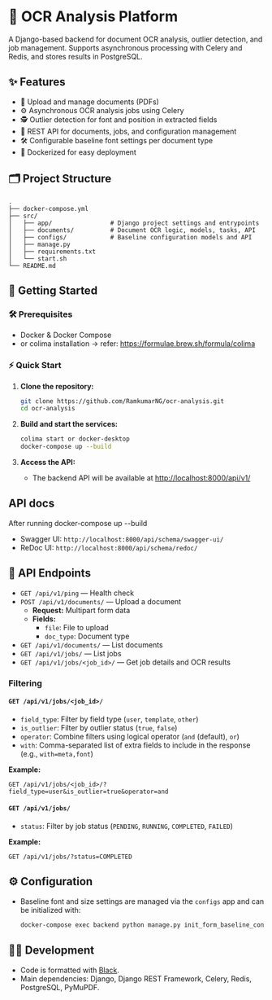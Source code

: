 # 📝 OCR Analysis Platform

A Django-based backend for document OCR analysis, outlier detection, and job management. Supports asynchronous processing with Celery and Redis, and stores results in PostgreSQL.

## ✨ Features

- 📄 Upload and manage documents (PDFs)
- ⚙️ Asynchronous OCR analysis jobs using Celery
- 🕵️ Outlier detection for font and position in extracted fields
- 🔗 REST API for documents, jobs, and configuration management
- 🛠️ Configurable baseline font settings per document type
- 🐳 Dockerized for easy deployment

## 🗂️ Project Structure

```
.
├── docker-compose.yml
├── src/
│   ├── app/                # Django project settings and entrypoints
│   ├── documents/          # Document OCR logic, models, tasks, API
│   ├── configs/            # Baseline configuration models and API
│   ├── manage.py
│   ├── requirements.txt
│   └── start.sh
└── README.md
```

## 🚀 Getting Started

### 🛠️ Prerequisites

- Docker & Docker Compose
- or colima installation -> refer: https://formulae.brew.sh/formula/colima

### ⚡ Quick Start

1. **Clone the repository:**

   ```sh
   git clone https://github.com/RamkumarNG/ocr-analysis.git
   cd ocr-analysis
   ```
2. **Build and start the services:**

   ```sh
   colima start or docker-desktop
   docker-compose up --build
   ```
3. **Access the API:**

   - The backend API will be available at [http://localhost:8000/api/v1/](http://localhost:8000/api/v1/)

## API docs

After running docker-compose up --build

* Swagger UI: `http://localhost:8000/api/schema/swagger-ui/`
* ReDoc UI: `http://localhost:8000/api/schema/redoc/`

## 📡 API Endpoints

- `GET /api/v1/ping` — Health check
- `POST /api/v1/documents/` — Upload a document
  - **Request:** Multipart form data
  - **Fields:**
    - `file`: File to upload
    - `doc_type`: Document type
- `GET /api/v1/documents/` — List documents
- `GET /api/v1/jobs/` — List jobs
- `GET /api/v1/jobs/<job_id>/` — Get job details and OCR results

### Filtering

#### `GET /api/v1/jobs/<job_id>/`

- `field_type`: Filter by field type (`user`, `template`, `other`)
- `is_outlier`: Filter by outlier status (`true`, `false`)
- `operator`: Combine filters using logical operator (`and` (default), `or`)
- `with`: Comma-separated list of extra fields to include in the response (e.g., `with=meta,font`)

**Example:**

```
GET /api/v1/jobs/<job_id>/?field_type=user&is_outlier=true&operator=and
```

#### `GET /api/v1/jobs/`

- `status`: Filter by job status (`PENDING`, `RUNNING`, `COMPLETED`, `FAILED`)

**Example:**

```
GET /api/v1/jobs/?status=COMPLETED
```

## ⚙️ Configuration

- Baseline font and size settings are managed via the `configs` app and can be initialized with:
  ```sh
  docker-compose exec backend python manage.py init_form_baseline_configs
  ```

## 👩‍💻 Development

- Code is formatted with [Black](https://black.readthedocs.io/).
- Main dependencies: Django, Django REST Framework, Celery, Redis, PostgreSQL, PyMuPDF.
